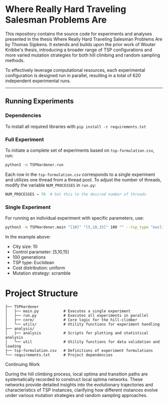# Where Really Hard Traveling Salesman Problems Are

This repository contains the source code for experiments and analyses presented in the thesis Where Really Hard Traveling Salesman Problems Are by Thomas Sijpkens. It extends and builds upon the prior work of Wouter Knibbe's thesis, introducing a broader range of TSP configurations and more varied mutation strategies for both hill climbing and random sampling methods.

To effectively leverage computational resources, each experimental configuration is designed run in parallel, resulting in a total of 620 independent experimental runs.

---

## Running Experiments

### Dependencies

To install all required libraries with `pip install -r requirements.txt`

### Full Experiment
To initiate a complete set of experiments based on `tsp-formulation.csv`, run:

```bash
python3 -m TSPHardener.run
```
Each row in the `tsp-formulation.csv` corresponds to a single experiment and utilizes one thread from a thread pool. To adjust the number of threads, modify the variable `NUM_PROCESSES` in `run.py`:


```python
NUM_PROCESSES = 70  # Set this to the desired number of threads
```

### Single Experiment
For running an individual experiment with specific parameters, use:
```bash
python3 -m TSPHardener.main "[10]" "[5,10,15]" 100 "" --tsp_type "euclidean" --distribution "uniform" --mutation_strategy "scramble"
```

In the example above:
- City size: 10
- Control parameter: [5,10,15]
- 100 generations
- TSP type: Euclidean
- Cost distribution: uniform
- Mutation strategy: scramble

# Project Structure

```plaintext
├── TSPHardener
│   ├── main.py           # Executes a single experiment
│   ├── run.py            # Executes all experiments in parallel
│   ├── core/             # Core logic for the hill-climber
│   └── utils/            # Utility functions for experiment handling
├── analysis/
│   ├── analysis          # Scripts for plotting and statistical analysis
│   └── util              # Utility functions for data validation and loading
├── tsp-formulation.csv   # Definitions of experiment formulations
└── requirements.txt      # Project dependencies
```

Continuing Work

During the hill climbing process, local optima and transition paths are systematically recorded to construct local optima networks. These networks provide detailed insights into the evolutionary trajectories and characteristics of TSP instances, clarifying how different instances evolve under various mutation strategies and random sampling approaches.
